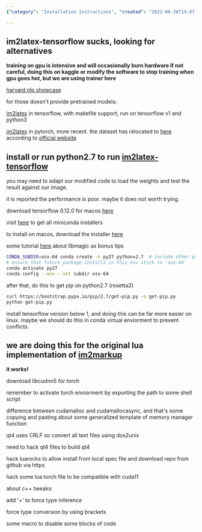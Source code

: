```yaml
---
{"category": "Installation Instructions", "created": "2022-08-26T14:07:07.000Z", "date": "2022-08-26 14:07:07", "description": "In this article, you will learn how to install and use im2latex with TensorFlow and PyTorch. Additionally, the article covers important safety precautions and potential hardware damage considerations when running 'im2latex-tensorflow'. By following these instructions, you can ensure a safe and successful implementation of im2latex in your TensorFlow or PyTorch projects.", "modified": "2022-08-29T03:36:36.726Z", "tags": ["im2latex", "tensorflow", "pytorch", "installation", "hardware damage", "safety precautions", "guide"], "title": "on building the lua torch library"}

---
```


## im2latex-tensorflow sucks, looking for alternatives

**training on gpu is intensive and will occasionally burn hardware if not careful, doing this on kaggle or modify the software to stop training when gpu goes hot, but we are using trainer here**

[harvard nlp showcase](http://nlp.seas.harvard.edu/code/)

for those doesn't provide pretrained models:

[im2latex](https://github.com/guillaumegenthial/im2latex) in tensorflow, with makefile support, run on tensorflow v1 and python3

[im2latex](https://github.com/luopeixiang/im2latex) in pytorch, more recent. the dataset has relocated to [here](https://zenodo.org/record/56198#.YwtB9PcRU5t) according to [official website](https://im2markup.yuntiandeng.com/)

## install or run python2.7 to run [im2latex-tensorflow](https://github.com/ArminKaramzade/im2latex)

you may need to adapt our modified code to load the weights and test the result against our image.

it is reported the performance is poor. maybe it does not worth trying.

download tensorflow 0.12.0 for macos [here](https://pypi.org/project/tensorflow/0.12.0/#files)

visit [here](https://docs.conda.io/en/latest/miniconda.html) to get all miniconda installers

to install on macos, download the installer [here](https://repo.anaconda.com/miniconda/Miniconda3-latest-MacOSX-x86_64.pkg)

some tutorial [here](https://blog.balasundar.com/install-older-versions-of-python-using-miniconda-on-mac-m1) about libmagic as bonus tips
```bash
CONDA_SUBDIR=osx-64 conda create -n py27 python=2.7  # include other packages here
# ensure that future package installs in this env stick to 'osx-64'
conda activate py27
conda config --env --set subdir osx-64

```

after that, do this to get pip on python2.7 (rosetta2)
```bash
curl https://bootstrap.pypa.io/pip/2.7/get-pip.py -o get-pip.py
python get-pip.py

```

install tensorflow version below 1, and doing this can be far more easier on linux. maybe we should do this in conda virtual enviorment to prevent conflicts.

## we are doing this for the original lua implementation of [im2markup](https://github.com/harvardnlp/im2markup)

**it works!**

download libcudnn5 for torch

remember to activate torch enviorment by exporting the path to some shell script

difference between cudamalloc and cudamallocasync, and that's some copying and pasting about some generalized template of memory manager function

qt4 uses CRLF so convert all text files using dos2unix

need to hack qt4 files to build qt4

hack luarocks to allow install from local spec file and download repo from github via https

hack some lua torch file to be compatible with cuda11

about c++ tweaks:

add '+' to force type inference

force type conversion by using brackets

some macro to disable some blocks of code
